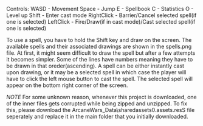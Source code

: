 Controls:
WASD - Movement
Space - Jump
E - Spellbook
C - Statistics
O - Level up
Shift - Enter cast mode
RightClick - Barrier/Cancel selected spell(if one is selected)
LeftClick - Fire/Draw(if in cast mode)/Cast selected spell(if one is selected)

To use a spell, you have to hold the Shift key and draw on the screen. The available spells and their associated drawings are shown in the spells.png file. 
At first, it might seem difficult to draw the spell but after a few attempts it becomes simpler. Some of the lines have numbers meaning they have to 
be drawn in that oreder(ascending). A spell can be either instantly cast upon drawing, or it may be a selected spell in which case the player will have
to click the left mouse button to cast the spell. The selected spell will appear on the bottom right corner of the screen.

*NOTE*
For some unknown reason, whenever this project is downloaded, one of the inner files gets corrupted while being zipped and unzipped. To fix this, please download the ArcaneWars_Data\sharedassets0.assets.resS file seperately and replace it in the main folder that you initially downloaded.
